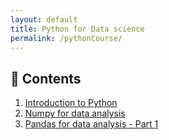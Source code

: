 ```yaml
---
layout: default
title: Python for Data science
permalink: /pythonCourse/
---
```

## 📝 Contents
1. [Introduction to Python](pythonCourse1.md)
2. [Numpy for data analysis](pythonCourse2.md)
3. [Pandas for data analysis - Part 1](pythonCourse3.md)

